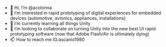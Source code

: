 - 👋 Hi, I’m @acolonna
- 👀 I’m interested in rapid prototyping of digital experiences for embedded devices (automotive, avionics, appliances, installations)
- 🌱 I’m currently learning all things Unity
- 💞️ I’m looking to collaborate on turning Unity into the new best UI rapid prototyping software (now that Adobe Flash/Air is ultimately dying)
- 📫 How to reach me IG:ascanio1980

<!---
acolonna/acolonna is a ✨ special ✨ repository because its `README.md` (this file) appears on your GitHub profile.
You can click the Preview link to take a look at your changes.
--->
